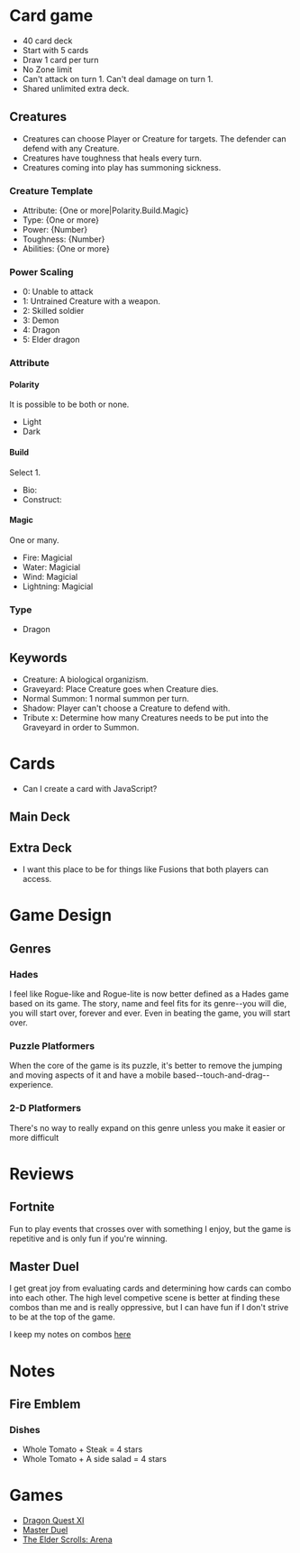 # Card game
* 40 card deck
* Start with 5 cards
* Draw 1 card per turn
* No Zone limit
* Can't attack on turn 1. Can't deal damage on turn 1.
* Shared unlimited extra deck. 

## Creatures
* Creatures can choose Player or Creature for targets. The defender can defend with any Creature.
* Creatures have toughness that heals every turn. 
* Creatures coming into play has summoning sickness.

### Creature Template
* Attribute: {One or more|Polarity.Build.Magic}
* Type: {One or more}
* Power: {Number}
* Toughness: {Number}
* Abilities: {One or more}

### Power Scaling
* 0: Unable to attack
* 1: Untrained Creature with a weapon.
* 2: Skilled soldier
* 3: Demon
* 4: Dragon
* 5: Elder dragon

### Attribute
#### Polarity
It is possible to be both or none.
* Light
* Dark

#### Build
Select 1.
* Bio:
* Construct:

#### Magic
One or many.
* Fire: Magicial
* Water: Magicial
* Wind: Magicial
* Lightning: Magicial

### Type
* Dragon

## Keywords
* Creature: A biological organizism. 
* Graveyard: Place Creature goes when Creature dies.
* Normal Summon: 1 normal summon per turn. 
* Shadow: Player can't choose a Creature to defend with. 
* Tribute x: Determine how many Creatures needs to be put into the Graveyard in order to Summon. 

# Cards
* Can I create a card with JavaScript?

## Main Deck
## Extra Deck
* I want this place to be for things like Fusions that both players can access. 

# Game Design
## Genres
### Hades
I feel like Rogue-like and Rogue-lite is now better defined as a Hades game based on its game. The story, name and feel fits for its genre--you will die, you will start over, forever and ever. Even in beating the game, you will start over.

### Puzzle Platformers
When the core of the game is its puzzle, it's better to remove the jumping and moving aspects of it and have a mobile based--touch-and-drag--experience.

### 2-D Platformers
There's no way to really expand on this genre unless you make it easier or more difficult

# Reviews

## Fortnite
Fun to play events that crosses over with something I enjoy, but the game is repetitive and is only fun if you're winning. 

## Master Duel
I get great joy from evaluating cards and determining how cards can combo into each other. The high level competive scene is better at finding these combos than me and is really oppressive, but I can have fun if I don't strive to be at the top of the game. 

I keep my notes on combos [here](/Games/Master-Duel/Master-Duel.md)

# Notes
## Fire Emblem
### Dishes
* Whole Tomato + Steak = 4 stars
* Whole Tomato + A side salad = 4 stars

# Games
* [Dragon Quest XI](Dragon-Quest-XI.md)
* [Master Duel](MasterDuel/MasterDuel.md)
* [The Elder Scrolls: Arena](Arena.md)